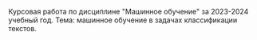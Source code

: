 Курсовая работа по дисциплине "Машинное обучение" за 2023-2024 учебный год.
Тема: машинное обучение в задачах классификации текстов.
